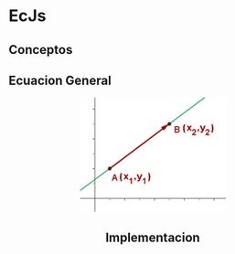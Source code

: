 # EcJs

## Conceptos

## Ecuacion General 

<center><img src="img/43.gif"><center>

## Implementacion
